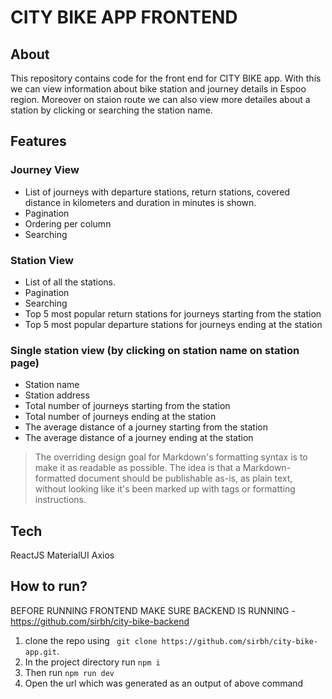 # CITY BIKE APP FRONTEND
## About
This repository contains code for the front end for CITY BIKE app. With this we can view information about bike station and journey details in Espoo region. Moreover on staion route we can also view more detailes about a station by clicking or searching the station name.

## Features 

### Journey View

- List of journeys with departure stations, return stations, covered distance in kilometers and duration in minutes is shown.
- Pagination
- Ordering per column
- Searching

### Station View
- List of all the stations.
- Pagination
- Searching
-  Top 5 most popular return stations for journeys starting from the station
- Top 5 most popular departure stations for journeys ending at the station

### Single station view (by clicking on station name on station page)
- Station name
- Station address
- Total number of journeys starting from the station
- Total number of journeys ending at the station
- The average distance of a journey starting from the station
- The average distance of a journey ending at the station


> The overriding design goal for Markdown's
> formatting syntax is to make it as readable
> as possible. The idea is that a
> Markdown-formatted document should be
> publishable as-is, as plain text, without
> looking like it's been marked up with tags
> or formatting instructions.


## Tech

ReactJS
MaterialUI
Axios

## How to run?

BEFORE RUNNING FRONTEND MAKE SURE BACKEND IS RUNNING - https://github.com/sirbh/city-bike-backend

1. clone the repo using ``` git clone https://github.com/sirbh/city-bike-app.git```.
2. In the project directory run ```npm i```
3. Then run ```npm run dev```
4. Open the url which was generated as an output of above command

